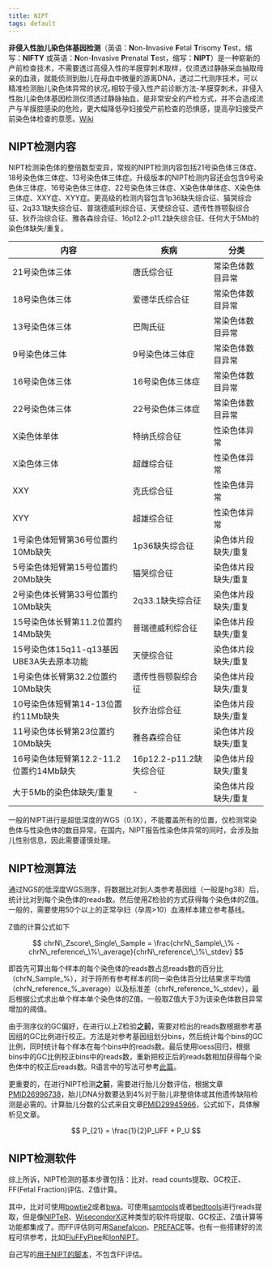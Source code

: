 ```yaml
---
title: NIPT
tags: default
---
```


**非侵入性胎儿染色体基因检测**（英语：**N**on-**I**nvasive **F**etal **T**risomy **T**est，缩写：**NIFTY** 或英语：**N**on-**I**nvasive **P**renatal **T**est，缩写：**NIPT**）是一种崭新的产前检查技术，不需要透过高侵入性的羊膜穿刺术取样，仅须透过静脉采血抽取母亲的血液，就能侦测到胎儿在母血中微量的游离DNA，透过二代测序技术，可以精准检测胎儿染色体异常的状况｡相较于侵入性产前诊断方法-羊膜穿刺术，非侵入性胎儿染色体基因检测仅须透过静脉抽血，是非常安全的产检方式，并不会造成流产与羊膜腔感染的危险，更大幅降低孕妇接受产前检查的恐惧感，提高孕妇接受产前染色体检查的意愿。[Wiki](https://en.wikipedia.org/wiki/Non_invasive_prenatal_testing)



## NIPT检测内容

NIPT检测染色体的整倍数型变异，常规的NIPT检测内容包括21号染色体三体症、18号染色体三体症、13号染色体三体症。升级版本的NIPT检测内容还会包含9号染色体三体症、16号染色体三体症、22号染色体三体症、X染色体单体症、X染色体三体症、XXY症、XYY症。更高级的检测内容包含1p36缺失综合征、猫哭综合征、2q33.1缺失综合征、普瑞德威利综合征、天使综合征、遗传性唇颚裂综合征、狄乔治综合征、雅各森综合征、16p12.2-p11.2缺失综合征、任何大于5Mb的染色体缺失/重复。

| 内容                                     | 疾病                    | 分类                |
| ---------------------------------------- | ----------------------- | ------------------- |
| 21号染色体三体                           | 唐氏综合征              | 常染色体数目异常    |
| 18号染色体三体                           | 爱德华氏综合征          | 常染色体数目异常    |
| 13号染色体三体                           | 巴陶氏征                | 常染色体数目异常    |
| 9号染色体三体                            | 9号染色体三体症         | 常染色体数目异常    |
| 16号染色体三体                           | 16号染色体三体症        | 常染色体数目异常    |
| 22号染色体三体                           | 22号染色体三体症        | 常染色体数目异常    |
| X染色体单体                              | 特纳氏综合征            | 性染色体异常        |
| X染色体三体                              | 超雌综合征              | 性染色体异常        |
| XXY                                      | 克氏综合征              | 性染色体异常        |
| XYY                                      | 超雄综合征              | 性染色体异常        |
| 1号染色体短臂第36号位置约10Mb缺失        | 1p36缺失综合征          | 染色体片段缺失/重复 |
| 5号染色体短臂第15号位置约20Mb缺失        | 猫哭综合征              | 染色体片段缺失/重复 |
| 2号染色体长臂第33号位置约10Mb缺失        | 2q33.1缺失综合征        | 染色体片段缺失/重复 |
| 15号染色体长臂第11.2位置约14Mb缺失       | 普瑞德威利综合征        | 染色体片段缺失/重复 |
| 15号染色体15q11-q13基因UBE3A失去原本功能 | 天使综合征              | 染色体片段缺失/重复 |
| 1号染色体长臂第32.2位置约10Mb缺失        | 遗传性唇颚裂综合征      | 染色体片段缺失/重复 |
| 10号染色体短臂第14-13位置约11Mb缺失      | 狄乔治综合征            | 染色体片段缺失/重复 |
| 11号染色体长臂第23位置约10Mb缺失         | 雅各森综合征            | 染色体片段缺失/重复 |
| 16号染色体短臂第12.2-11.2位置约14Mb缺失  | 16p12.2-p11.2缺失综合征 | 染色体片段缺失/重复 |
| 大于5Mb的染色体缺失/重复                 | -                       | 染色体片段缺失/重复 |

一般的NIPT进行是超低深度的WGS（0.1X），不能覆盖所有的位置，仅检测常染色体与性染色体的数目异常。在国内，NIPT报告性染色体异常的同时，会涉及胎儿性别信息，因此需要谨慎处理。



## NIPT检测算法

通过NGS的低深度WGS测序，将数据比对到人类参考基因组（一般是hg38）后，统计比对到每个染色体的reads数。然后使用Z检验的方式获得每个染色体的Z值。一般的，需要使用50个以上的正常孕妇（孕周>10）血液样本建立参考基线。

Z值的计算公式如下

$$
chrN\_Zscore\_Single\_Sample = \frac{chrN\_Sample\_\% - chrN\_reference\_\%\_average}{chrN\_reference\_\%\_stdev}
$$


即首先可算出每个样本的每个染色体的reads数占总reads数的百分比（chrN\_Sample\_%），对于将所有参考样本的同一染色体百分比结果求平均值（chrN\_reference\_%\_average）以及标准差（chrN\_reference\_%\_stdev），最后根据公式求出单个样本单个染色体的Z值。一般取Z值大于3为该染色体数目异常增加的阈值。



由于测序仪的GC偏好，在进行以上Z检验**之前**，需要对检出的reads数根据参考基因组的GC比例进行校正。方法是对参考基因组划分bins，然后统计每个bins的GC比例，同时统计每个样本在每个bins中的reads数。最后使用loess回归，根据bins中的GC比例校正bins中的reads数，重新把校正后的reads数相加获得每个染色体中的校正后reads数。R语言中的写法可参考[此篇](https://www.biostars.org/p/233743/)。



更重要的，在进行NIPT检测**之前**，需要进行胎儿分数评估，根据文章[PMID26996738](https://pubmed.ncbi.nlm.nih.gov/26996738/)，胎儿DNA分数要达到4%对于胎儿非整倍体或其他遗传缺陷检测是必需的。计算胎儿分数的公式来自文章[PMID29945966](https://pubmed.ncbi.nlm.nih.gov/29945966/)，公式如下，具体解析见文章。

$$
P_{21} = \frac{1}{2}P_UFF + P_U
$$


## NIPT检测软件

综上所诉，NIPT检测的基本步骤包括：比对、read counts提取、GC校正、FF(Fetal Fraction)评估、Z值计算。

其中，比对可使用[bowtie2](http://bowtie-bio.sourceforge.net/bowtie2/index.shtml)或者[bwa](https://github.com/lh3/bwa)。可使用[samtools](http://www.htslib.org/)或者[bedtools](https://bedtools.readthedocs.io/en/latest/)进行reads提取，但是像[NIPTeR](https://github.com/molgenis/NIPTeR)、[WisecondorX](https://github.com/CenterForMedicalGeneticsGhent/WisecondorX)这种类型的软件将提取、GC校正、Z值计算等功能都集成了。而FF评估则可用[Sanefalcon](https://github.com/VUmcCGP/sanefalcon)、[PREFACE](https://github.com/CenterForMedicalGeneticsGhent/PREFACE)等。也有一些搭建好的流程可供参考，比如[FluFFyPipe](https://github.com/J35P312/fluffy)和[IonNIPT](https://github.com/alexcorm/IonNIPT)。



自己写的[用于NIPT的脚本](https://github.com/pzweuj/practice/tree/master/python/NIPT/function)，不包含FF评估。

